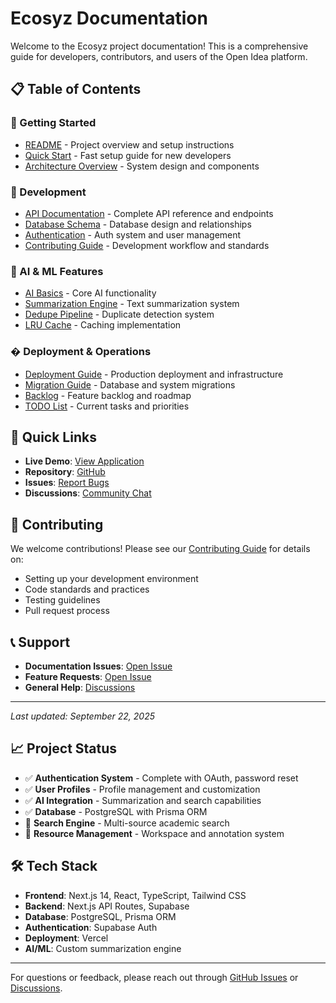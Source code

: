 # Ecosyz Documentation

Welcome to the Ecosyz project documentation! This is a comprehensive guide for developers, contributors, and users of the Open Idea platform.

## 📋 Table of Contents

### 🚀 Getting Started
- [README](../README.md) - Project overview and setup instructions
- [Quick Start](getting-started.md) - Fast setup guide for new developers
- [Architecture Overview](architecture.md) - System design and components

### 🔧 Development
- [API Documentation](api-documentation.md) - Complete API reference and endpoints
- [Database Schema](database-schema.md) - Database design and relationships
- [Authentication](authentication.md) - Auth system and user management
- [Contributing Guide](contributing.md) - Development workflow and standards

### 🤖 AI & ML Features
- [AI Basics](specs/ai-basics.md) - Core AI functionality
- [Summarization Engine](summarization.md) - Text summarization system
- [Dedupe Pipeline](specs/dedupe-pipeline.md) - Duplicate detection system
- [LRU Cache](lru-cache.md) - Caching implementation

### � Deployment & Operations
- [Deployment Guide](deployment.md) - Production deployment and infrastructure
- [Migration Guide](../MIGRATION.md) - Database and system migrations
- [Backlog](backlog.md) - Feature backlog and roadmap
- [TODO List](../TODO.md) - Current tasks and priorities

## 🎯 Quick Links

- **Live Demo**: [View Application](https://ecosis.vercel.app)
- **Repository**: [GitHub](https://github.com/Sony17/Ecosyz)
- **Issues**: [Report Bugs](https://github.com/Sony17/Ecosyz/issues)
- **Discussions**: [Community Chat](https://github.com/Sony17/Ecosyz/discussions)

## 👥 Contributing

We welcome contributions! Please see our [Contributing Guide](contributing.md) for details on:
- Setting up your development environment
- Code standards and practices
- Testing guidelines
- Pull request process

## 📞 Support

- **Documentation Issues**: [Open Issue](https://github.com/Sony17/Ecosyz/issues/new?labels=documentation)
- **Feature Requests**: [Open Issue](https://github.com/Sony17/Ecosyz/issues/new?labels=enhancement)
- **General Help**: [Discussions](https://github.com/Sony17/Ecosyz/discussions)

---

*Last updated: September 22, 2025*

## 📈 Project Status

- ✅ **Authentication System** - Complete with OAuth, password reset
- ✅ **User Profiles** - Profile management and customization
- ✅ **AI Integration** - Summarization and search capabilities
- ✅ **Database** - PostgreSQL with Prisma ORM
- 🚧 **Search Engine** - Multi-source academic search
- 🚧 **Resource Management** - Workspace and annotation system

## 🛠️ Tech Stack

- **Frontend**: Next.js 14, React, TypeScript, Tailwind CSS
- **Backend**: Next.js API Routes, Supabase
- **Database**: PostgreSQL, Prisma ORM
- **Authentication**: Supabase Auth
- **Deployment**: Vercel
- **AI/ML**: Custom summarization engine

---

For questions or feedback, please reach out through [GitHub Issues](https://github.com/Sony17/Ecosyz/issues) or [Discussions](https://github.com/Sony17/Ecosyz/discussions).